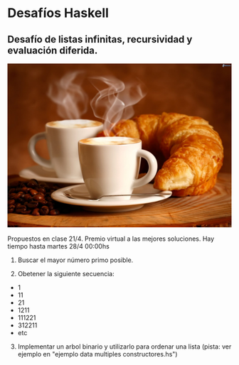 # Desafíos Haskell 

## Desafío de listas infinitas, recursividad y evaluación diferida. 

![](cafe-virtual.jpg)

Propuestos en clase 21/4. Premio virtual a las mejores soluciones. Hay tiempo hasta martes 28/4 00:00hs

1. Buscar el mayor número primo posible.

2. Obetener la siguiente secuencia:
  - 1
  - 11
  - 21
  - 1211
  - 111221
  - 312211
  - etc
  
  3. Implementar un arbol binario y utilizarlo para ordenar una lista
  (pista: ver ejemplo en "ejemplo data multiples constructores.hs")
